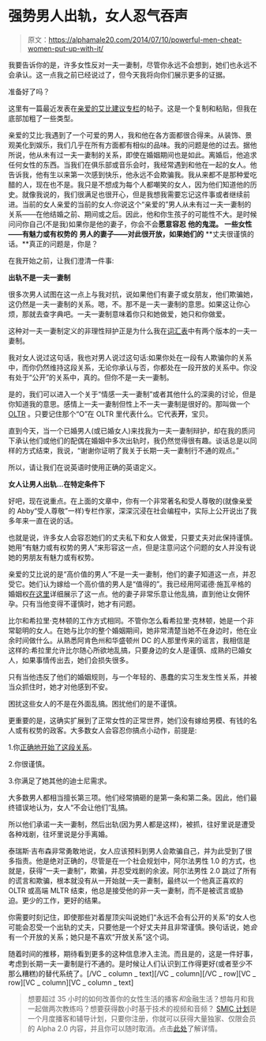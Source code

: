 # 强势男人出轨，女人忍气吞声

> 原文：<https://alphamale20.com/2014/07/10/powerful-men-cheat-women-put-up-with-it/>

我要告诉你的是，许多女性反对一夫一妻制，尽管你永远不会想到，她们也永远不会承认。这一点我之前已经说过了，但今天我将向你们展示更多的证据。

准备好了吗？

这里有一篇最近发表在[亲爱的艾比建议专栏](http://www.uexpress.com/dearabby/2013/10/14/firm-limits-on-cellphone-use-should)的帖子。这是一个复制和粘贴，但我在底部加粗了一些类型。

亲爱的艾比:我遇到了一个可爱的男人，我和他在各方面都很合得来。从装饰、景观美化到娱乐，我们几乎在所有方面都有相似的品味。我的问题是他的过去。据他所说，他从未有过一夫一妻制的关系，即使在婚姻期间也是如此。离婚后，他追求任何女性的东西。当我们在俱乐部或音乐会时，我经常遇到和他在一起的女人。他告诉我，他有生以来第一次感到快乐，他永远不会欺骗我。我从来都不是那种爱吃醋的人，现在也不是。我只是不想成为每个人都嘲笑的女人，因为他们知道他的历史。就像我说的，我们很满足也很开心，但是我想我需要忘记这件事或者继续前进。当前的女人亲爱的当前的女人:你说这个“亲爱的”男人从未有过一夫一妻制的关系——在他结婚之前、期间或之后。因此，他和你生孩子的可能性不大。是时候问问你自己(不是我)如果你是他的妻子，你会不会**愿意容忍** **他的鬼混。** **一些女性——有魅力或有权势的** **男人的妻子——对此很开放，如果她们的** **丈夫很谨慎的话。**真正的问题是，你是？

在我开始之前，让我们澄清一件事:

**出轨不是一夫一妻制**

很多次男人试图在这一点上与我对抗，说如果他们有妻子或女朋友，他们欺骗她，这仍然是一夫一妻制的关系。嗯，不。那不是一夫一妻制的意思。如果这让你心烦，那就去查字典吧。一夫一妻制意味着你只和她做爱，她只和你做爱。

这种对一夫一妻制定义的非理性辩护正是为什么我在[词汇表](https://blackdragonblog.com/glossary/#monogamy "Glossary")中有两个版本的一夫一妻制。

我对女人说过这句话，我也对男人说过这句话:如果你处在一段有人欺骗你的关系中，而你仍然维持这段关系，无论你承认与否，你都处在一段开放的关系中。你没有处于“公开”的关系中，真的。但你不是一夫一妻制。

是的，我们可以进入一个关于“情感一夫一妻制”或者其他什么的深奥的讨论，但是你知道我的意思。感情上一夫一妻制但性上不一夫一妻制是很好的。那叫做一个 [OLTR](https://blackdragonblog.com/glossary/#OLTR "Glossary") 。只要记住那个“O”在 OLTR 里代表什么。它代表**开**，宝贝。

直到今天，当一个已婚男人(或已婚女人)来找我为一夫一妻制辩护，却在我的质问下承认他们或他们的配偶在婚姻中多次出轨时，我仍然觉得很有趣。谈话总是以同样的方式结束，我说，“谢谢你证明了我关于长期一夫一妻制行不通的观点。”

所以，请让我们在说英语时使用正确的英语定义。

**女人让男人出轨...在特定条件下**

好吧，现在说重点。在上面的文章中，你有一个非常著名和受人尊敬的(就像亲爱的 Abby“受人尊敬”一样)专栏作家，深深沉浸在社会编程中，实际上公开说出了我多年来一直在说的话。

也就是说，许多女人会容忍她们的丈夫私下和女人做爱，只要丈夫对此保持谨慎。她用“有魅力或有权势的男人”来形容这一点，但是注意问这个问题的女人并没有说她的男朋友有魅力或有权势。

亲爱的艾比说的是“高价值的男人”不是一夫一妻制，他们的妻子知道这一点，并忍受它。她们认为嫁给一个高价值的男人是“值得的”。我已经用阿诺德·施瓦辛格的婚姻权[在这里](https://blackdragonblog.com/2012/10/16/arnold-schwarzenegger-i-was-right/ "Arnold Schwarzenegger – Traits Of An Alpha Male Marriage")详细展示了这一点。他的妻子非常乐意让他乱搞，直到他让女佣怀孕。只有当他变得不谨慎时，她才有问题。

比尔和希拉里·克林顿的工作方式相同。不管你怎么看希拉里·克林顿，她是一个非常聪明的女人。在她与比尔的整个婚姻期间，她非常清楚当她不在身边时，他在业余时间做什么。从熟悉阿肯色州和华盛顿州 DC 的人那里传来的谣言，我相信是这样的:希拉里允许比尔随心所欲地乱搞，只要身边的女人是谨慎、成熟的已婚女人，如果事情传出去，她们会损失很多。

只有当他违反了他们的婚姻规则，与一个年轻的、愚蠢的实习生发生性关系，并被当众抓住时，她才对他感到不安。

困扰这些女人的不是在外面乱搞。困扰他们的是不谨慎。

更重要的是，这确实扩展到了正常女性的正常世界，她们没有嫁给男模、有钱的名人或有权势的政客。大多数女人会容忍你搞点小动作，前提是:

1.你[正确地开始了这段关系](http://www.haveopenrelationships.com)。

2.你很谨慎。

3.你满足了她其他的迪士尼需求。

大多数男人都相当擅长第三项。他们经常搞砸的是第一条和第二条。因此，他们最终错误地认为，女人“不会让他们”乱搞。

所以他们承诺一夫一妻制，然后出轨(因为男人都是这样)，被抓，往好里说是遭受各种戏剧，往坏里说是分手离婚。

泰瑞斯·吉布森非常勇敢地说，女人应该预料到男人会欺骗自己，并为此受到了很多指责。他是绝对正确的，尽管是在一个社会规划中，阿尔法男性 1.0 的方式，也就是，获得“一夫一妻制”，欺骗，并忍受戏剧的余波。阿尔法男性 2.0 跳过了所有的谎言和欺骗，根本就没有从一开始就一夫一妻制，最终以一个他真正喜欢的 OLTR 或高端 MLTR 结束，他总是接受他的非一夫一妻制，而不是被谎言或胁迫。更少的工作，更好的结果。

你需要时刻记住，即使那些对着屋顶尖叫说她们“永远不会有公开的关系”的女人也可能会忍受一个出轨的丈夫，只要他是一个好丈夫并且非常谨慎。换句话说，她*会*有一个开放的关系；她只是不喜欢“开放关系”这个词。

随着时间的推移，期待看到更多的这种信息渗入主流。而且是的，这是一件好事，考虑到长期一夫一妻制是行不通的。是时候让人们认识到工作得更好(或者至少不那么糟糕)的替代系统了。[/VC _ column _ text][/VC _ column][/VC _ row][VC _ row][VC _ column][VC _ column _ text]

> 想要超过 35 小时的如何改善你的女性生活的播客*和*金融生活？想每月和我一起做两次教练吗？想要获得数小时基于技术的视频和音频？ [SMIC 计划](https://alphamale20.kartra.com/page/vIL17)是一个月度播客和辅导计划，只要你注册，你就可以获得大量独家、仅限会员的 Alpha 2.0 内容，并且你可以随时取消。点击[此处](https://alphamale20.kartra.com/page/vIL17)了解详情。
> 
> 